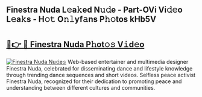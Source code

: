 ## Finestra Nuda L𝚎a𝚔ed N𝚞𝚍e - Part-OVi Vi𝚍𝚎o L𝚎a𝚔s - H𝚘𝚝 O𝚗𝚕yf𝚊ns P𝚑𝚘tos kHb5V

# <h2><a href="http://kf0fyy4.oniu.top/?m=Finestra+Nuda">🔗👉 🔴 Finestra Nuda P𝚑ot𝚘𝚜 V𝚒d𝚎o</a></h2>

[![Finestra Nuda Nu𝚍e𝚜](https://i.imgur.com/0qMVB7G.gif)](http://kf0fyy4.oniu.top/?m=Finestra+Nuda)
Web-based entertainer and multimedia designer Finestra Nuda, celebrated for disseminating dance and lifestyle knowledge through trending dance sequences and short videos. Selfless peace activist Finestra Nuda, recognized for their dedication to promoting peace and understanding between different cultures and communities.  
